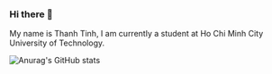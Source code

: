 ### Hi there 👋
My name is Thanh Tinh, I am currently a student at Ho Chi Minh City University of Technology.


![Anurag's GitHub stats](https://github-readme-stats.vercel.app/api?username=Unray12&show_icons=true&theme=radical)
<!--
**Unray12/Unray12** is a ✨ _special_ ✨ repository because its `README.md` (this file) appears on your GitHub profile.

Here are some ideas to get you started:

- 🔭 I’m currently working on ...
- 🌱 I’m currently learning ...
- 👯 I’m looking to collaborate on ...
- 🤔 I’m looking for help with ...
- 💬 Ask me about ...
- 📫 How to reach me: ...
- 😄 Pronouns: ...
- ⚡ Fun fact: ...
-->
